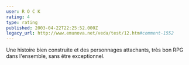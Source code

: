 ```yaml
---
user: R O C K
rating: 4
type: rating
published: 2003-04-22T22:25:52.000Z
legacy_url: http://www.emunova.net/veda/test/12.htm#comment-1552
---
```

Une histoire bien construite et des personnages attachants, très bon RPG dans l'ensemble, sans être exceptionnel.